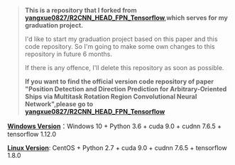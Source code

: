 >**This is a repository that I forked from [yangxue0827/R2CNN_HEAD_FPN_Tensorflow](https://github.com/yangxue0827/R2CNN_HEAD_FPN_Tensorflow),which serves for my graduation project.**
> 
>I'd like to start my graduation project based on this paper and this code repository. So I'm going to make some own changes to this repository in future 6 months.
>
>If there is any offence, I'll delete this repository as soon as possible.
>
>**If you want to find the official version code repository of paper "Position Detection and Direction Prediction for Arbitrary-Oriented Ships via Multitask Rotation Region Convolutional Neural Network",please go to [yangxue0827/R2CNN_HEAD_FPN_Tensorflow](https://github.com/yangxue0827/R2CNN_HEAD_FPN_Tensorflow)**

[**Windows Version**](https://github.com/GKNL/R2CNN-DFPN_RPN_HEAD_AROI)：Windows 10 + Python 3.6 + cuda 9.0 + cudnn 7.6.5 + tensorflow 1.12.0

[**Linux Version**](https://github.com/GKNL/R2CNN-DFPN_RPN_HEAD_AROI-Linux): CentOS + Python 2.7 + cuda 9.0 + cudnn 7.6.5 + tensorflow 1.8.0